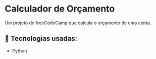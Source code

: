 # Calculador de Orçamento

Um projeto do freeCodeCamp que calcula o orçamento de uma conta.

## 📌 Tecnologias usadas:
- Python
